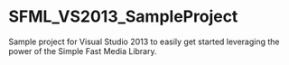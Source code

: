 SFML_VS2013_SampleProject
=========================

Sample project for Visual Studio 2013 to easily get started leveraging the power of the Simple Fast Media Library.
